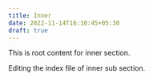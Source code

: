 ```yaml
---
title: Inner
date: 2022-11-14T16:10:45+05:30
draft: true
---
```


This is root content for inner section.

E﻿diting the index file of inner sub section.